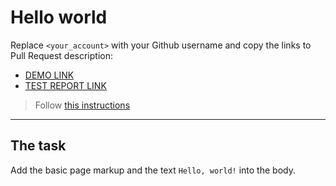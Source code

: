 # Hello world
Replace `<your_account>` with your Github username and copy the links to Pull Request description:
- [DEMO LINK](https://github.com/vladimirshub/layout_hello-world.git)
- [TEST REPORT LINK](https://github.com/vladimirshub/layout_hello-world.git)

> Follow [this instructions](https://mate-academy.github.io/layout_task-guideline/#how-to-solve-the-layout-tasks-on-github)
___

## The task 
Add the basic page markup and the text `Hello, world!` into the body.
